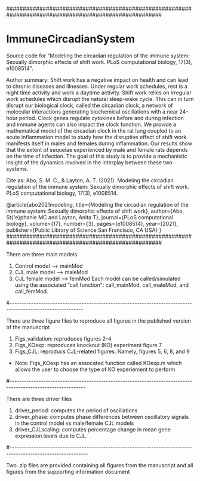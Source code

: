 #######################################################################################################
# ImmuneCircadianSystem
Source code for "Modeling the circadian regulation of the immune system: Sexually dimorphic effects of shift work. PLoS computational biology, 17(3), e1008514".

Author summary: Shift work has a negative impact on health and can lead to chronic diseases and illnesses. Under regular work schedules, rest is a night time activity and work a daytime activity. Shift work relies on irregular work schedules which disrupt the natural sleep-wake cycle. This can in turn disrupt our biological clock, called the circadian clock, a network of molecular interactions generating biochemical oscillations with a near 24-hour period. Clock genes regulate cytokines before and during infection and immune agents can also impact the clock function. We provide a mathematical model of the circadian clock in the rat lung coupled to an acute inflammation model to study how the disruptive effect of shift work manifests itself in males and females during inflammation. Our results show that the extent of sequelae experienced by male and female rats depends on the time of infection. The goal of this study is to provide a mechanistic insight of the dynamics involved in the interplay between these two systems.

Cite as: Abo, S. M. C., & Layton, A. T. (2021). Modeling the circadian regulation of the immune system: Sexually dimorphic effects of shift work. PLoS computational biology, 17(3), e1008514.

@article{abo2021modeling,
  title={Modeling the circadian regulation of the immune system: Sexually dimorphic effects of shift work},
  author={Abo, St{\'e}phanie MC and Layton, Anita T},
  journal={PLoS computational biology},
  volume={17},
  number={3},
  pages={e1008514},
  year={2021},
  publisher={Public Library of Science San Francisco, CA USA}
}
#######################################################################################################

There are three main models:
1) Control model --> mainMod
2) CJL male model --> maleMod
3) CJL female model --> femMod
Each model can be called/simulated using the associated "call function": call_mainMod, call_maleMod, and call_femMod.

#------------------------------------------------------------------------------------------------------------

There are three figure files to reproduce all figures in the published version of the manuscript
1) Figs_validation: reproduces figures 2-4
2) Figs_KOexp: reproduces knockout (KO) experiment figure 7
3) Figs_CJL: reproducs CJL-related figures. Namely, figures 5, 6, 8, and 9
* Note: Figs_KOexp has an assocated function called KOexp.m which allows the user to choose the type of KO experiement to perform

#-------------------------------------------------------------------------------------------------------------

There are three driver files
1) driver_period: computes the period of oscillations
2) driver_phase: computes phase differences between oscillatory signals in the control model vs male/female CJL models
3) driver_CJLscaling: computes percentage change in mean gene expression levels due to CJL

#--------------------------------------------------------------------------------------------------------------

Two .zip files are provided containing all figures from the manuscript and all figures from the supporting information document

